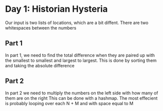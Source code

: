 # Day 1: Historian Hysteria
Our input is two lists of locations, which are a bit diffent.
There are two whitespaces between the numbers

## Part 1
In part 1, we need to find the total difference when they are paired up with the smallest to smallest and largest to largest.
This is done by sorting them and taking the absolute difference

## Part 2
In part 2 we need to multiply the numbers on the left side with how many of them are on the right
This can be done with a hashmap.
The most effecient is probably looping over each N + M and with space equal to M
